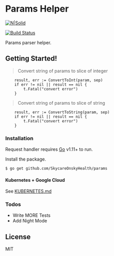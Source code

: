 # Params Helper

[![N|Solid](https://cldup.com/dTxpPi9lDf.thumb.png)](https://github.com/SkycareOnskyHealth/params)

[![Build Status](https://travis-ci.org/joemccann/dillinger.svg?branch=master)](https://github.com/SkycareOnskyHealth/params)

Params parser helper.

## Getting Started!

> Convert string of params to slice of integer
```
	result, err := ConvertToInt(param, sep)
	if err != nil || result == nil {
		t.Fatal("convert error")
	}
```

> Convert string of params to slice of string
```
	result, err := ConvertToString(param, sep)
	if err != nil || result == nil {
		t.Fatal("convert error")
	}
```

### Installation

Request handler requires [Go](https://golang.org/) v1.11+ to run.

Install the package.

```sh
$ go get github.com/SkycareOnskyHealth/params
```

#### Kubernetes + Google Cloud

See [KUBERNETES.md](https://github.com/joemccann/dillinger/blob/master/KUBERNETES.md)


### Todos

 - Write MORE Tests
 - Add Night Mode

License
----

MIT